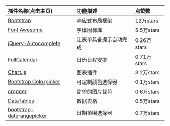 |插件名称(点击主页)|功能描述|点赞数|
|:-----|:-----|:------|
|[Bootstrap](https://github.com/twbs/bootstrap)|响应式布局框架|12万stars|
|[Font Awesome](https://github.com/FortAwesome/Font-Awesome)|字体图标库|5.5万stars|
|[jQuery-Autocomplete](https://github.com/devbridge/jQuery-Autocomplete)|让表单具备提示自动完成|0.26万stars|
|[FullCalendar](https://github.com/fullcalendar/fullcalendar)|日历日程安排|0.71万stars|
|[Chart.js](https://github.com/chartjs/Chart.js)|图表插件|3.2万stars|
|[Bootstrap Colorpicker](https://github.com/farbelous/bootstrap-colorpicker)|可定制颜色选择器|0.1万stars|
|[cropper](https://github.com/fengyuanchen/cropper)|简单的图片裁剪|0.6万stars|
|[DataTables](https://github.com/DataTables/DataTables)|数据表格|0.5万stars|
|[bootstrap-daterangepicker](https://github.com/dangrossman/bootstrap-daterangepicker)|日期范围选择器|0.7万stars|
